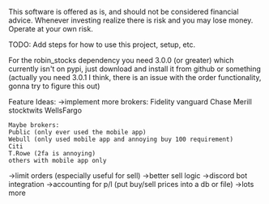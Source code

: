 This software is offered as is, and should not be considered financial advice. Whenever investing realize there is risk and you may lose money. Operate at your own risk.

TODO: Add steps for how to use this project, setup, etc.


For the robin_stocks dependency you need 3.0.0 (or greater) which currently isn't on pypi, just download and install it from github or something
    (actually you need 3.0.1 I think, there is an issue with the order functionality, gonna try to figure this out)


Feature Ideas:
->implement more brokers:
    Fidelity
    vanguard
    Chase
    Merill
    stocktwits
    WellsFargo

    Maybe brokers:
    Public (only ever used the mobile app)
    Webull (only used mobile app and annoying buy 100 requirement)
    Citi
    T.Rowe (2fa is annoying)
    others with mobile app only  
->limit orders (especially useful for sell)
->better sell logic
->discord bot integration
->accounting for p/l (put buy/sell prices into a db or file)
->lots more
